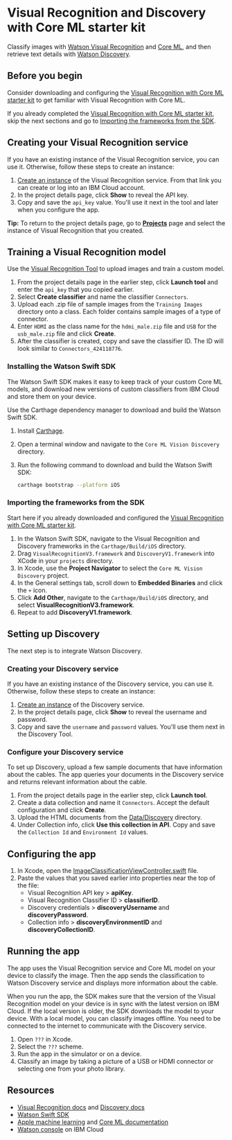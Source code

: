  # Visual Recognition and Discovery with Core ML starter kit

Classify images with [Watson Visual Recognition][vizreq] and [Core ML][core_ml], and then retrieve text details with [Watson Discovery][discovery].

## Before you begin
Consider downloading and configuring the [Visual Recognition with Core ML starter kit][vizreq_with_coreml] to get familiar with Visual Recognition with Core ML.

If you already completed the [Visual Recognition with Core ML starter kit][vizreq_with_coreml], skip the next sections and go to [Importing the frameworks from the SDK](#importing-the-frameworks-from-the-sdk).

## Creating your Visual Recognition service
If you have an existing instance of the Visual Recognition service, you can use it. Otherwise, follow these steps to create an instance:

1.  <a href="https://console.bluemix.net/registration/trial/?target=%2Fdeveloper%2Fwatson%2Fcreate-project%3Fservices%3Dwatson_vision_combined%26action%3Dcreate%26hideTours%3Dtrue" target="_blank">Create an instance</a> of the Visual Recognition service. From that link you can create or log into an IBM Cloud account.
1.  In the project details page, click **Show** to reveal the API key.
1.  Copy and save the `api_key` value. You'll use it next in the tool and later when you configure the app.

**Tip:** To return to the project details page, go to **[Projects](https://console.bluemix.net/developer/watson/projects)** page and select the instance of Visual Recognition that you created.

## Training a Visual Recognition model
Use the [Visual Recognition Tool][vizreq_tooling] to upload images and train a custom model.

1.  From the project details page in the earlier step, click **Launch tool** and enter the `api_key` that you copied earlier.
1.  Select **Create classifier** and name the classifier `Connectors`.
1.  Upload each .zip file of sample images from the `Training Images` directory onto a class. Each folder contains sample images of a type of connector.
1.  Enter `HDMI` as the class name for the `hdmi_male.zip` file and `USB` for the `usb_male.zip` file and click **Create**.
1.  After the classifier is created, copy and save the classifier ID. The ID will look similar to `Connectors_424118776`.

### Installing the Watson Swift SDK
The Watson Swift SDK makes it easy to keep track of your custom Core ML models, and download new versions of custom classifiers from IBM Cloud and store them on your device.

Use the Carthage dependency manager to download and build the Watson Swift SDK.

1.  Install [Carthage](https://github.com/Carthage/Carthage#installing-carthage).
1.  Open a terminal window and navigate to the `Core ML Vision Discovery` directory.
1.  Run the following command to download and build the Watson Swift SDK:

    ```bash
    carthage bootstrap --platform iOS
    ```

### Importing the frameworks from the SDK
Start here if you already downloaded and configured the [Visual Recognition with Core ML starter kit][vizreq_with_coreml].

1.  In the Watson Swift SDK, navigate to the Visual Recognition and Discovery frameworks in the `Carthage/Build/iOS` directory.
1.  Drag `VisualRecognitionV3.framework` and `DiscoveryV1.framework` into XCode in your `projects` directory.
1.  In Xcode, use the **Project Navigator** to select the `Core ML Vision Discovery` project.
1.  In the General settings tab, scroll down to **Embedded Binaries** and click the `+` icon.
1.  Click **Add Other**, navigate to the `Carthage/Build/iOS` directory, and select **VisualRecognitionV3.framework**.
1.  Repeat to add **DiscoveryV1.framework**.

## Setting up Discovery
The next step is to integrate Watson Discovery.

### Creating your Discovery service
If you have an existing instance of the Discovery service, you can use it. Otherwise, follow these steps to create an instance:

1. <a target="_blank" href="https://console.bluemix.net/developer/watson/create-project?services=discovery&action=create">Create an instance</a> of the Discovery service.
1.  In the project details page, click **Show** to reveal the username and password.
1.  Copy and save the `username` and `password` values. You'll use them next in the Discovery Tool.

### Configure your Discovery service
To set up Discovery, upload a few sample documents that have information about the cables. The app queries your documents in the Discovery service and returns relevant information about the cable.

1.  From the project details page in the earlier step, click **Launch tool**.
1.  Create a data collection and name it `Connectors`. Accept the default configuration and click **Create**.
1.  Upload the HTML documents from the [Data/Discovery](../master/Data/Discovery) directory.
1.  Under Collection info, click **Use this collection in API**. Copy and save the `Collection Id` and  `Environment Id` values.

## Configuring the app

1.  In Xcode, open the [ImageClassificationViewController.swift](../master/Core%20ML%20Vision%20Discovery/ImageClassificationViewController.swift) file.
1.  Paste the values that you saved earlier into properties near the top of the file:
    - Visual Recognition API key > **apiKey**.
    - Visual Recognition Classifier ID > **classifierID**.
    - Discovery credentials > **discoveryUsername** and **discoveryPassword**.
    - Collection info > **discoveryEnvironmentID** and **discoveryCollectionID**.

## Running the app
The app uses the Visual Recognition service and Core ML model on your device to classify the image. Then the app sends the classification to Watson Discovery service and displays more information about the cable.

When you run the app, the SDK makes sure that the version of the Visual Recognition model on your device is in sync with the latest version on IBM Cloud. If the local version is older, the SDK downloads the model to your device. With a local model, you can classify images offline. You need to be connected to the internet to communicate with the Discovery service.

1. Open `???` in Xcode.
1. Select the `???` scheme.
1. Run the app in the simulator or on a device.
1. Classify an image by taking a picture of a USB or HDMI connector or selecting one from your photo library.

## Resources

- [Visual Recognition docs](https://console.bluemix.net/docs/services/visual-recognition/getting-started.html) and [Discovery docs](https://console.bluemix.net/docs/services/discovery/getting-started-tool.html)
- [Watson Swift SDK](https://github.com/watson-developer-cloud/swift-sdk)
- [Apple machine learning][core_ml] and [Core ML documentation](https://developer.apple.com/documentation/coreml)
- [Watson console](https://bluemix.net/developer/watson) on IBM Cloud

[vizreq]: https://www.ibm.com/watson/services/visual-recognition/
[discovery]: https://www.ibm.com/watson/services/discovery/
[core_ml]: https://developer.apple.com/machine-learning/
[vizreq_with_coreml]: https://github.com/watson-developer-cloud/visual-recognition-coreml/
[vizreq_tooling]: https://watson-visual-recognition.ng.bluemix.net/